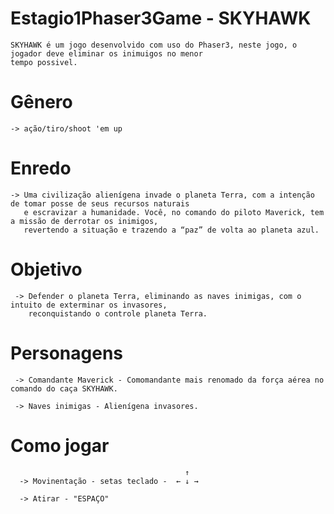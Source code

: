 #                                                       Estagio1Phaser3Game - SKYHAWK

    SKYHAWK é um jogo desenvolvido com uso do Phaser3, neste jogo, o jogador deve eliminar os inimuigos no menor
    tempo possivel.

#                Gênero 
    -> ação/tiro/shoot 'em up

#                Enredo 
    -> Uma civilização alienígena invade o planeta Terra, com a intenção de tomar posse de seus recursos naturais 
       e escravizar a humanidade. Você, no comando do piloto Maverick, tem a missão de derrotar os inimigos, 
       revertendo a situação e trazendo a “paz” de volta ao planeta azul.

#                Objetivo 
     -> Defender o planeta Terra, eliminando as naves inimigas, com o intuito de exterminar os invasores, 
        reconquistando o controle planeta Terra.

#                Personagens
     -> Comandante Maverick - Comomandante mais renomado da força aérea no comando do caça SKYHAWK.

     -> Naves inimigas - Alienígena invasores.

#                Como jogar 
                                           ↑
      -> Movinentação - setas teclado -  ← ↓ →

      -> Atirar - "ESPAÇO"




